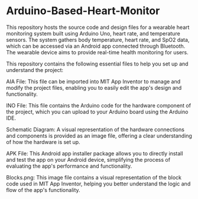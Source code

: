 # Arduino-Based-Heart-Monitor

This repository hosts the source code and design files for a wearable heart monitoring system built using Arduino Uno, heart rate, and temperature sensors. The system gathers body temperature, heart rate, and SpO2 data, which can be accessed via an Android app connected through Bluetooth. The wearable device aims to provide real-time health monitoring for users.

This repository contains the following essential files to help you set up and understand the project:

AIA File: This file can be imported into MIT App Inventor to manage and modify the project files, enabling you to easily edit the app's design and functionality.

INO File: This file contains the Arduino code for the hardware component of the project, which you can upload to your Arduino board using the Arduino IDE.

Schematic Diagram: A visual representation of the hardware connections and components is provided as an image file, offering a clear understanding of how the hardware is set up.

APK File: This Android app installer package allows you to directly install and test the app on your Android device, simplifying the process of evaluating the app's performance and functionality.

Blocks.png: This image file contains a visual representation of the block code used in MIT App Inventor, helping you better understand the logic and flow of the app's functionality.
